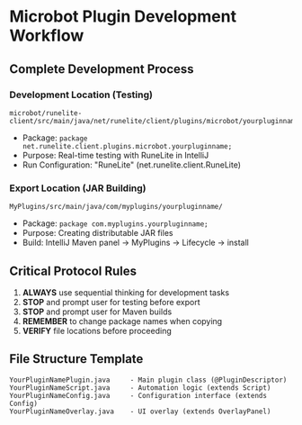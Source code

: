 # Microbot Plugin Development Workflow

## Complete Development Process

### Development Location (Testing)
```
microbot/runelite-client/src/main/java/net/runelite/client/plugins/microbot/yourpluginname/
```
- Package: `package net.runelite.client.plugins.microbot.yourpluginname;`
- Purpose: Real-time testing with RuneLite in IntelliJ
- Run Configuration: "RuneLite" (net.runelite.client.RuneLite)

### Export Location (JAR Building)
```
MyPlugins/src/main/java/com/myplugins/yourpluginname/
```
- Package: `package com.myplugins.yourpluginname;`
- Purpose: Creating distributable JAR files
- Build: IntelliJ Maven panel → MyPlugins → Lifecycle → install

## Critical Protocol Rules
1. **ALWAYS** use sequential thinking for development tasks
2. **STOP** and prompt user for testing before export
3. **STOP** and prompt user for Maven builds
4. **REMEMBER** to change package names when copying
5. **VERIFY** file locations before proceeding

## File Structure Template
```
YourPluginNamePlugin.java     - Main plugin class (@PluginDescriptor)
YourPluginNameScript.java     - Automation logic (extends Script)
YourPluginNameConfig.java     - Configuration interface (extends Config)
YourPluginNameOverlay.java    - UI overlay (extends OverlayPanel)
```